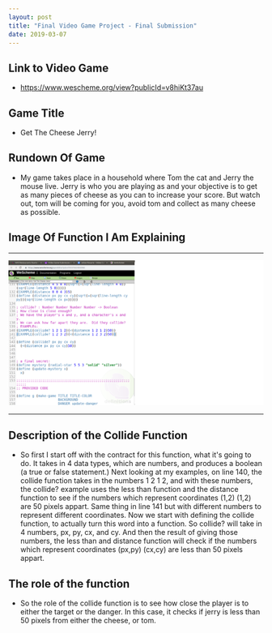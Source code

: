 ```yaml
---
layout: post
title: "Final Video Game Project - Final Submission"
date: 2019-03-07
---
```


## Link to Video Game
- https://www.wescheme.org/view?publicId=v8hiKt37au

## Game Title
- Get The Cheese Jerry!

## Rundown Of Game
- My game takes place in a household where Tom the cat and Jerry the mouse live. Jerry is who you are playing as and your objective is to get as many pieces of cheese as you can to increase your score. But watch out, tom will be coming for you, avoid tom and collect as many cheese as possible. 

## Image Of Function I Am Explaining 

* * *
![Code](/images/code1.png)
* * *

## Description of the Collide Function
- So first I start off with the contract for this function, what it's going to do. It takes in 4 data types, which are numbers, and produces a boolean (a true or false statement.) Next looking at my examples, on line 140, the collide function takes in the numbers 1 2 1 2, and with these numbers, the collide? example uses the less than function and the distance function to see if the numbers which represent coordinates (1,2) (1,2) are 50 pixels appart. Same thing in line 141 but with different numbers to represent different coordinates. Now we start with defining the collide function, to actually turn this word into a function. So collide? will take in 4 numbers, px, py, cx, and cy. And then the result of giving those numbers, the less than and distance function will check if the numbers which represent coordinates (px,py) (cx,cy) are less than 50 pixels appart.  

## The role of the function
- So the role of the collide function is to see how close the player is to either the target or the danger. In this case, it checks if jerry is less than 50 pixels from either the cheese, or tom. 
